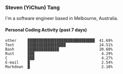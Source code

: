 ### Steven (YiChun) Tang

I'm a software engineer based in Melbourne, Australia.

#### Personal Coding Activity (past 7 days)
```
other     ▓▓▓▓▓▓▓▓▓▓▓▓▓▓▓▓▓▓▓▓▓▓▓▓▓▓▓▓▓▓  41.69%
Text      ▓▓▓▓▓▓▓▓▓▓▓▓▓▓▓▓▓               24.51%
Bash      ▓▓▓▓▓▓▓▓▓▓▓▓▓▓                  20.60%
Rust      ▓▓▓                              4.29%
C         ▓▓▓                              4.27%
E-mail    ▓                                2.54%
Markdown  ▓                                2.10%
```
